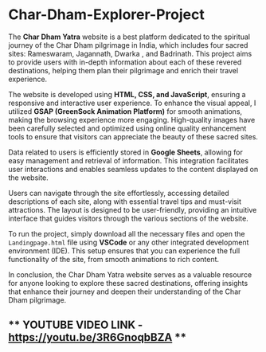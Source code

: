 # Char-Dham-Explorer-Project

The **Char Dham Yatra** website is a best platform dedicated to the spiritual journey of the Char Dham pilgrimage in India, which includes four sacred sites: Rameswaram, Jagannath, Dwarka , and Badrinath. This project aims to provide users with in-depth information about each of these revered destinations, helping them plan their pilgrimage and enrich their travel experience.

The website is developed using **HTML, CSS, and JavaScript**, ensuring a responsive and interactive user experience. To enhance the visual appeal, I utilized **GSAP (GreenSock Animation Platform)** for smooth animations, making the browsing experience more engaging. High-quality images have been carefully selected and optimized using online quality enhancement tools to ensure that visitors can appreciate the beauty of these sacred sites.

Data related to users is efficiently stored in **Google Sheets**, allowing for easy management and retrieval of information. This integration facilitates user interactions and enables seamless updates to the content displayed on the website.

Users can navigate through the site effortlessly, accessing detailed descriptions of each site, along with essential travel tips and must-visit attractions. The layout is designed to be user-friendly, providing an intuitive interface that guides visitors through the various sections of the website.

To run the project, simply download all the necessary files and open the `Landingpage.html` file using **VSCode** or any other integrated development environment (IDE). This setup ensures that you can experience the full functionality of the site, from smooth animations to rich content. 

In conclusion, the Char Dham Yatra website serves as a valuable resource for anyone looking to explore these sacred destinations, offering insights that enhance their journey and deepen their understanding of the Char Dham pilgrimage.

** YOUTUBE VIDEO LINK - https://youtu.be/3R6GnoqbBZA **
--- 
